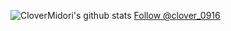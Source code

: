 <!-- ### Hi there 👋 -->

<!--
**CloverMidori/CloverMidori** is a ✨ _special_ ✨ repository because its `README.md` (this file) appears on your GitHub profile.

Here are some ideas to get you started:

- 🔭 I’m currently working on ...
- 🌱 I’m currently learning ...
- 👯 I’m looking to collaborate on ...
- 🤔 I’m looking for help with ...
- 💬 Ask me about ...
- 📫 How to reach me: ...
- 😄 Pronouns: ...
- ⚡ Fun fact: ...
-->

![CloverMidori's github stats](https://github-readme-stats.vercel.app/api?username=CloverMidori)
<a class="twitter-follow-button" href="https://twitter.com/clover_0916" data-size="large">
  Follow @clover_0916
</a>
